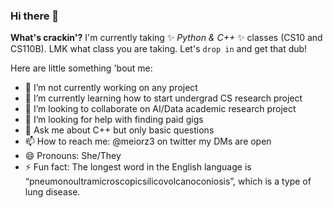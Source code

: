 ### Hi there 👋


**What's crackin'?** I'm currently taking ✨ _Python & C++_ ✨ classes (CS10 and CS110B). LMK what class you are taking.  Let's `drop in` and get that dub!

Here are little something 'bout me:

- 🔭 I’m not currently working on any project
- 🌱 I’m currently learning how to start undergrad CS research project
- 👯 I’m looking to collaborate on AI/Data academic research project
- 🤔 I’m looking for help with finding paid gigs
- 💬 Ask me about C++ but only basic questions
- 📫 How to reach me: @meiorz3 on twitter my DMs are open
- 😄 Pronouns: She/They
- ⚡ Fun fact: The longest word in the English language is “pneumonoultramicroscopicsilicovolcanoconiosis”, which is a type of lung disease.
